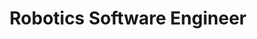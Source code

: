 ---
title: Robotics Software Engineer
institute: Movel AI
institute-url: https://movel.ai
duration: 2023 - 2025
excerpt: Developed a multi-robot Fleet Management System (FMS) that connects multiple types of robotics systems. Effectively managed 5 client integration projects across Indonesia, Singapore, and India. Successfully deployed a decentralized multi-robot collision avoidance algorithm for in the FMS. Assembled a multi-robot simulation environment using AWS EC2 instances within a single Gazebo simulation instance
order: 1
tags: [ROS, Python, Django, AWS, Gazebo, Docker]
---
